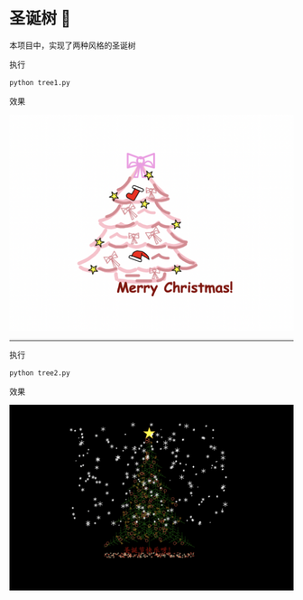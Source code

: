 # 圣诞树 🎄

本项目中，实现了两种风格的圣诞树

执行

```python
python tree1.py
```

效果

![](./tree1.png)

---

执行

```python
python tree2.py
```

效果

![](./tree2.png)